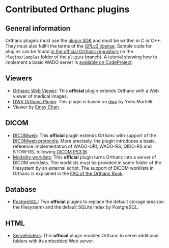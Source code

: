 # Contributed Orthanc plugins

## General information

Orthanc plugins must use the [plugin SDK](https://orthanc.chu.ulg.ac.be/sdk/index.html) and must be written in C or C++. They must also fullfil the terms of the [GPLv3 license](http://www.gnu.org/licenses/quick-guide-gplv3.en.html). Sample code for plugins can be found [in the official Orthanc repository](https://bitbucket.org/sjodogne/orthanc/src/default/Plugins/Samples/) (in the `Plugins/Samples` folder of the `plugins` branch). A tutorial showing how to implement a basic WADO server is [available on CodeProject](http://codeproject.com/Articles/797118/Implementing-a-WADO-Server-using-Orthanc).

## Viewers

* [Orthanc Web Viewer](http://www.orthanc-server.com/static.php?page=web-viewer): This **official** plugin extends Orthanc with a Web viewer of medical images.
* [DWV Orthanc Plugin](https://github.com/ivmartel/dwv-orthanc-plugin): This plugin is based on [dwv](https://github.com/ivmartel/dwv/wiki) by Yves Martelli.
* Viewer by [Emsy Chan](https://groups.google.com/forum/#!topic/orthanc-users/EC5Z2KaM4Hs).

## DICOM

* [DICOMweb](http://www.orthanc-server.com/static.php?page=dicomweb): This **official** plugin extends Orthanc with support of the [DICOMweb protocols](https://en.wikipedia.org/wiki/DICOMweb). More precisely, the plugin introduces a basic, reference implementation of WADO-URI, WADO-RS, QIDO-RS and STOW-RS, following [DICOM PS3.18](http://medical.nema.org/medical/dicom/current/output/html/part18.html).
* [Modality worklists](https://bitbucket.org/sjodogne/orthanc/src/default/Plugins/Samples/ModalityWorklists/): This **official** plugin turns Orthanc into a server of DICOM worklists. The worklists must be provided in some folder of the filesystem by an external script. The support of DICOM worklists in Orthanc is explained in the [FAQ of the Orthanc Book](https://orthanc.chu.ulg.ac.be/book/faq/worklist.html).

## Database

* [PostgreSQL](http://www.orthanc-server.com/static.php?page=postgresql): Two **official** plugins to replace the default storage area (on the filesystem) and the default SQLite index by PostgreSQL.

## HTML

* [ServeFolders](https://bitbucket.org/sjodogne/orthanc/src/default/Plugins/Samples/ServeFolders/): This **official** plugin enables Orthanc to serve additional folders with its embedded Web server.
